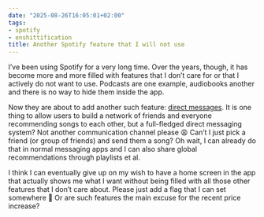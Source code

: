 ```yaml
---
date: "2025-08-26T16:05:01+02:00"
tags:
- spotify
- enshittification
title: Another Spotify feature that I will not use
---
```


I’ve been using Spotify for a very long time. Over the years, though, it has become more and more filled with features that I don’t care for or that I actively do not want to use. Podcasts are one example, audiobooks another and there is no way to hide them inside the app.

Now they are about to add another such feature: [direct messages](https://www.theverge.com/news/765771/spotify-messages-dms-audio-sharing-feature). It is one thing to allow users to build a network of friends and everyone recommending songs to each other, but a full-fledged direct messaging system? Not another communication channel please 😩 Can’t I just pick a friend (or group of friends) and send them a song? Oh wait, I can already do that in normal messaging apps and I can also share global recommendations through playlists et al.

I think I can eventually give up on my wish to have a home screen in the app that actually shows me what I want without being filled with all those other features that I don’t care about. Please just add a flag that I can set somewhere 🙂 Or are such features the main excuse for the recent price increase?